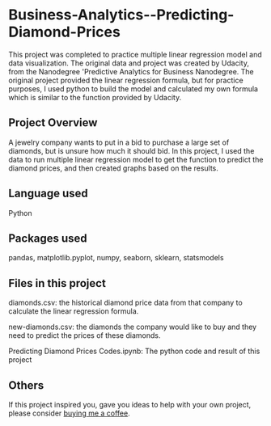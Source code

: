 # Business-Analytics--Predicting-Diamond-Prices
This project was completed to practice multiple linear regression model and data visualization. The original data and project was created by Udacity, from the Nanodegree 'Predictive Analytics for Business Nanodegree. The original project provided the linear regression formula, but for practice purposes, I used python to build the model and calculated my own formula which is similar to the function provided by Udacity.

## Project Overview

A jewelry company wants to put in a bid to purchase a large set of diamonds, but is unsure how much it should bid. In this project, I used the data to run multiple linear regression model to get the function to predict the diamond prices, and then created graphs based on the results.

## Language used
Python

## Packages used
pandas, matplotlib.pyplot, numpy, seaborn, sklearn, statsmodels

## Files in this project
diamonds.csv: the historical diamond price data from that company to calculate the linear regression formula.

new-diamonds.csv: the diamonds the company would like to buy and they need to predict the prices of these diamonds.

Predicting Diamond Prices Codes.ipynb: The python code and result of this project


## Others
If this project inspired you, gave you ideas to help with your own project, please consider [buying me a coffee](https://www.buymeacoffee.com/emmaxsui8).
